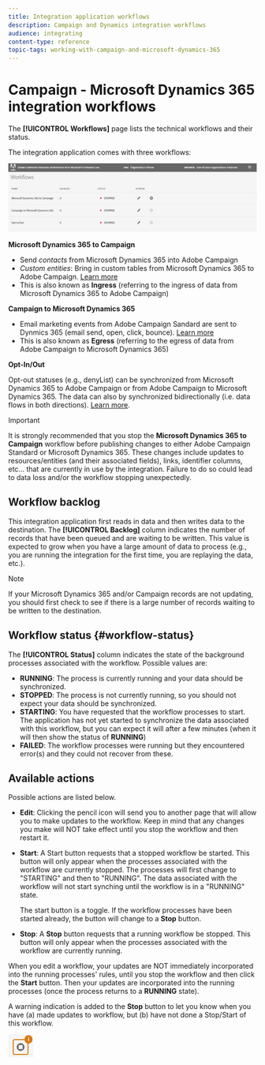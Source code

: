 ```yaml
---
title: Integration application workflows
description: Campaign and Dynamics integration workflows
audience: integrating
content-type: reference
topic-tags: working-with-campaign-and-microsoft-dynamics-365
---
```


# Campaign - Microsoft Dynamics 365 integration workflows

The **[!UICONTROL Workflows]** page lists the technical workflows and their status. 

The integration application comes with three workflows:

![](assets/d365-to-acs-ui-page-workflows.png)

**Microsoft Dynamics 365 to Campaign**
* Send *contacts* from Microsoft Dynamics 365 into Adobe Campaign
* *Custom entities*: Bring in custom tables from Microsoft Dynamics 365 to Adobe Campaign. [Learn more](../../integrating/using/d365-acs-using-the-integration.md#data-flows)
* This is also known as **Ingress** (referring to the ingress of data from Microsoft Dynamics 365 to Adobe Campaign)

**Campaign to Microsoft Dynamics 365**
* Email marketing events from Adobe Campaign Sandard are sent to Dynmics 365 (email send, open, click, bounce). [Learn more](../../integrating/using/d365-acs-using-the-integration.md#email-marketing-event-flow)
* This is also known as **Egress** (referring to the egress of data from Adobe Campaign to Microsoft Dynamics 365)

**Opt-In/Out**

Opt-out statuses (e.g., denyList) can be synchronized from Microsoft Dynamics 365 to Adobe Campaign or from Adobe Campaign to Microsoft Dynamics 365. The data can also by synchronized bidirectionally (i.e. data flows in both directions). [Learn more](../../integrating/using/d365-acs-self-service-app-data-sync.md#opt-in-out-wf).

>[!IMPORTANT]
>
>It is strongly recommended that you stop the **Microsoft Dynamics 365 to Campaign** workflow before publishing changes to either Adobe Campaign Standard or Microsoft Dynamics 365. These changes include updates to resources/entities (and their associated fields), links, identifier columns, etc… that are currently in use by the integration. Failure to do so could lead to data loss and/or the workflow stopping unexpectedly.

## Workflow backlog

This integration application first reads in data and then writes data to the destination. The **[!UICONTROL Backlog]** column indicates the number of records that have been queued and are waiting to be written. This value is expected to grow when you have a large amount of data to process (e.g., you are running the integration for the first time, you are replaying the data, etc.). 

>[!NOTE]
>If your Microsoft Dynamics 365 and/or Campaign records are not updating, you should first check to see if there is a large number of records waiting to be written to the destination.
>

## Workflow status {#workflow-status}

The **[!UICONTROL Status]** column indicates the state of the background processes associated with the workflow. Possible values are:

* **RUNNING**: The process is currently running and your data should be synchronized.
* **STOPPED**: The process is not currently running, so you should not expect your data should be synchronized.
* **STARTING**: You have requested that the workflow processes to start. The application has not yet started to synchronize the data associated with this workflow, but you can expect it will after a few minutes (when it will then show the status of **RUNNING**) 
* **FAILED**: The workflow processes were running but they encountered error(s) and they could not recover from these. 

## Available actions

Possible actions are listed below.

* **Edit**: Clicking the pencil icon will send you to another page that will allow you to make updates to the workflow. Keep in mind that any changes you make will NOT take effect until you stop the workflow and then restart it.
  
* **Start**: A Start button requests that a stopped workflow be started. This button will only appear when the processes associated with the workflow are currently stopped. The processes will first change to "STARTING" and then to "RUNNING". The data associated with the workflow will not start synching until the workflow is in a "RUNNING" state.

  The start button is a toggle. If the workflow processes have been started already, the button will change to a **Stop** button. 

* **Stop**: A **Stop** button requests that a running workflow be stopped. This button will only appear when the processes associated with the workflow are currently running.
    
 When you edit a workflow, your updates are NOT immediately incorporated into the running processes' rules, until you stop the workflow and then click the **Start** button. Then your updates are incorporated into the running processes (once the process returns to a **RUNNING** state). 
 
 A warning indication is added to the **Stop** button to let you know when you have (a) made updates to workflow, but (b) have not done a Stop/Start of this workflow. 

![](assets/d365-to-acs-icon-stop-with-changes.png)
